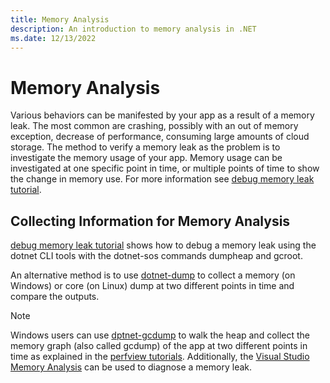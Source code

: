 ```yaml
---
title: Memory Analysis
description: An introduction to memory analysis in .NET
ms.date: 12/13/2022
---
```


# Memory Analysis

Various behaviors can be manifested by your app as a result of a memory leak. The most common are crashing, possibly with an out of memory exception, decrease of performance, consuming large amounts of cloud storage. The method to verify a memory leak as the problem is to investigate the memory usage of your app. Memory usage can be investigated at one specific point in time, or multiple points of time to show the change in memory use. For more information see [debug memory leak tutorial](debug-memory-leak.md).

## Collecting Information for Memory Analysis

[debug memory leak tutorial](debug-memory-leak.md) shows how to debug a memory leak using the dotnet CLI tools with the dotnet-sos commands dumpheap and gcroot.

An alternative method is to use [dotnet-dump](dotnet-dump.md) to collect a memory (on Windows) or core (on Linux) dump at two different points in time and compare the outputs.

>[!NOTE]
> Windows users can use [dptnet-gcdump](dotnet-gcdump.md) to walk the heap and collect the memory graph (also called gcdump) of the app at two different points in time as explained in the [perfview tutorials](/shows/PerfView-Tutorial/). Additionally, the [Visual Studio Memory Analysis](/visualstudio-docs/docs/profiling/analyze-memory-usage.md) can be used to diagnose a memory leak.
